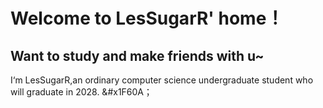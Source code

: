 # Welcome to LesSugarR' home！
## Want to study and make friends with u~

I‘m LesSugarR,an ordinary computer science undergraduate student who will graduate in 2028. &#x1F60A；

